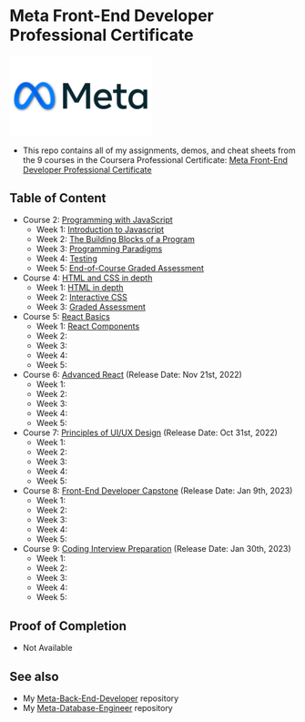 # Meta Front-End Developer Professional Certificate

<img src="./Meta-Logo.png" width=250>

- This repo contains all of my assignments, demos, and cheat sheets from the 9 courses in the Coursera Professional Certificate: [Meta Front-End Developer Professional Certificate](https://www.coursera.org/professional-certificates/meta-front-end-developer)

## Table of Content

<!-- - Course 1: [Introduction to Front-End Development](https://github.com/ginny100/Meta-Front-End-Developer/tree/master/Course%201%20-%20Introduction%20to%20Front-End%20Development)
  - Week 1: [Get started with web development](https://github.com/ginny100/Meta-Front-End-Developer/tree/master/Course%201%20-%20Introduction%20to%20Front-End%20Development/Week%201%20-%20Get%20started%20with%20web%20development)
  - Week 2: [Introduction to HTML and CSS](https://github.com/ginny100/Meta-Front-End-Developer/tree/master/Course%201%20-%20Introduction%20to%20Front-End%20Development/Week%202%20-%20Introduction%20to%20HTML%20and%20CSS)
  - Week 3: [UI Frameworks](https://github.com/ginny100/Meta-Front-End-Developer/tree/master/Course%201%20-%20Introduction%20to%20Front-End%20Development/Week%203%20-%20UI%20Frameworks)
  - Week 4: [End-of-Course Graded Assessment](https://github.com/ginny100/Meta-Front-End-Developer/tree/master/Course%201%20-%20Introduction%20to%20Front-End%20Development/Week%204%20-%20End-of-Course%20Graded%20Assessment) -->

- Course 2: [Programming with JavaScript](https://github.com/ginny100/Meta-Front-End-Developer/tree/master/Course%202%20-%20Programming%20with%20JavaScript)
  - Week 1: [Introduction to Javascript](https://github.com/ginny100/Meta-Front-End-Developer/tree/master/Course%202%20-%20Programming%20with%20JavaScript/Week%201%20-%20Introduction%20to%20Javascript)
  - Week 2: [The Building Blocks of a Program](https://github.com/ginny100/Meta-Front-End-Developer/tree/master/Course%202%20-%20Programming%20with%20JavaScript/Week%202%20-%20The%20Building%20Blocks%20of%20a%20Program)
  - Week 3: [Programming Paradigms](https://github.com/ginny100/Meta-Front-End-Developer/tree/master/Course%202%20-%20Programming%20with%20JavaScript/Week%203%20-%20Programming%20Paradigms)
  - Week 4: [Testing](https://github.com/ginny100/Meta-Front-End-Developer/tree/master/Course%202%20-%20Programming%20with%20JavaScript/Week%204%20-%20Testing)
  - Week 5: [End-of-Course Graded Assessment](https://github.com/ginny100/Meta-Front-End-Developer/tree/master/Course%202%20-%20Programming%20with%20JavaScript/Week%205%20-%20End-of-Course%20Graded%20Assessment)
  <!-- - Course 3: [Version Control](https://github.com/ginny100/Meta-Front-End-Developer/tree/master/Course%203%20-%20Version%20Control)
  - Week 1: [Software collaboration](https://github.com/ginny100/Meta-Front-End-Developer/tree/master/Course%203%20-%20Version%20Control/Week%201%20-%20Software%20collaboration)
  - Week 2: [Command Line](https://github.com/ginny100/Meta-Front-End-Developer/tree/master/Course%203%20-%20Version%20Control/Week%202%20-%20Command%20Line)
  - Week 3: [Working with Git](https://github.com/ginny100/Meta-Front-End-Developer/tree/master/Course%203%20-%20Version%20Control/Week%203%20-%20Working%20with%20Git)
  - Week 4: [Graded Assessment](https://github.com/ginny100/Meta-Front-End-Developer/tree/master/Course%203%20-%20Version%20Control/Week%204%20-%20Graded%20Assessment) -->
- Course 4: [HTML and CSS in depth](https://github.com/ginny100/Meta-Front-End-Developer/tree/master/Course%204%20-%20HTML%20and%20CSS%20in%20depth)
  - Week 1: [HTML in depth](https://github.com/ginny100/Meta-Front-End-Developer/tree/master/Course%204%20-%20HTML%20and%20CSS%20in%20depth/Week%201%20-%20HTML%20in%20depth)
  - Week 2: [Interactive CSS](https://github.com/ginny100/Meta-Front-End-Developer/tree/master/Course%204%20-%20HTML%20and%20CSS%20in%20depth/Week%202%20-%20Interactive%20CSS)
  - Week 3: [Graded Assessment](https://github.com/ginny100/Meta-Front-End-Developer/tree/master/Course%204%20-%20HTML%20and%20CSS%20in%20depth/Week%203%20-%20Graded%20Assessment)
- Course 5: [React Basics](https://github.com/ginny100/Meta-Front-End-Developer/tree/master/Course%205%20-%20React%20Basics)
  - Week 1: [React Components](https://github.com/ginny100/Meta-Front-End-Developer/tree/master/Course%205%20-%20React%20Basics/Week%201%20-%20React%20Components)
  - Week 2:
  - Week 3:
  - Week 4:
  - Week 5:
- Course 6: [Advanced React](https://www.coursera.org/learn/advanced-react?specialization=meta-front-end-developer) (Release Date: Nov 21st, 2022)
  - Week 1:
  - Week 2:
  - Week 3:
  - Week 4:
  - Week 5:
- Course 7: [Principles of UI/UX Design](https://www.coursera.org/learn/principles-of-ui-ux-design?specialization=meta-front-end-developer) (Release Date: Oct 31st, 2022)
  - Week 1:
  - Week 2:
  - Week 3:
  - Week 4:
  - Week 5:
- Course 8: [Front-End Developer Capstone](https://www.coursera.org/learn/meta-front-end-developer-capstone?specialization=meta-front-end-developer) (Release Date: Jan 9th, 2023)
  - Week 1:
  - Week 2:
  - Week 3:
  - Week 4:
  - Week 5:
- Course 9: [Coding Interview Preparation](https://www.coursera.org/learn/coding-interview-preparation?specialization=meta-front-end-developer) (Release Date: Jan 30th, 2023)
  - Week 1:
  - Week 2:
  - Week 3:
  - Week 4:
  - Week 5:

## Proof of Completion

- Not Available

## See also

- My [Meta-Back-End-Developer](https://github.com/ginny100/Meta-Back-End-Developer) repository
- My [Meta-Database-Engineer](https://github.com/ginny100/Meta-Database-Engineer) repository
